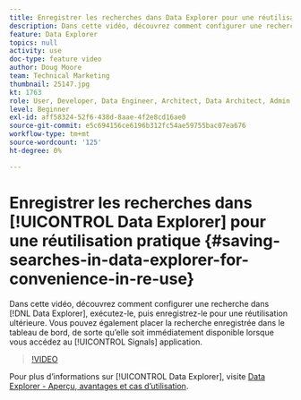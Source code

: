 ```yaml
---
title: Enregistrer les recherches dans Data Explorer pour une réutilisation pratique
description: Dans cette vidéo, découvrez comment configurer une recherche dans Data Explorer, l’exécuter, puis l’enregistrer pour la réutiliser ultérieurement. Vous pouvez également placer la recherche enregistrée dans le tableau de bord afin qu’elle soit immédiatement disponible lorsque vous accédez à l’application Signals (Signaux).
feature: Data Explorer
topics: null
activity: use
doc-type: feature video
author: Doug Moore
team: Technical Marketing
thumbnail: 25147.jpg
kt: 1763
role: User, Developer, Data Engineer, Architect, Data Architect, Admin, Leader
level: Beginner
exl-id: aff58324-52f6-438d-8aae-4f2e8cd16ae0
source-git-commit: e5c694156ce6196b312fc54ae59755bac07ea676
workflow-type: tm+mt
source-wordcount: '125'
ht-degree: 0%

---
```


# Enregistrer les recherches dans [!UICONTROL Data Explorer] pour une réutilisation pratique {#saving-searches-in-data-explorer-for-convenience-in-re-use}

Dans cette vidéo, découvrez comment configurer une recherche dans [!DNL Data Explorer], exécutez-le, puis enregistrez-le pour une réutilisation ultérieure. Vous pouvez également placer la recherche enregistrée dans le tableau de bord, de sorte qu’elle soit immédiatement disponible lorsque vous accédez au [!UICONTROL Signals] application.

>[!VIDEO](https://video.tv.adobe.com/v/25147/?quality=12)

Pour plus d’informations sur [!UICONTROL Data Explorer], visite [Data Explorer - Aperçu, avantages et cas d’utilisation](https://experiencecloud.adobe.com/resources/help/en_US/aam/data-explorer.html).
